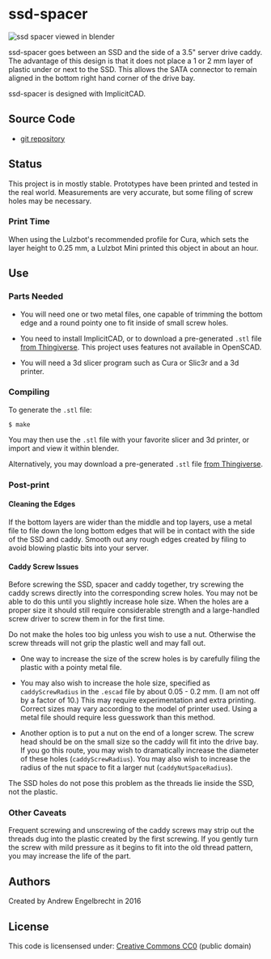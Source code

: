 # ssd-spacer

![ssd spacer viewed in blender](https://i.imgur.com/8EapfwT.png)

ssd-spacer goes between an SSD and the side of a 3.5" server drive caddy. The
advantage of this design is that it does not place a 1 or 2 mm layer of plastic
under or next to the SSD. This allows the SATA connector to remain aligned in
the bottom right hand corner of the drive bay.

ssd-spacer is designed with ImplicitCAD.

## Source Code

* [git repository](https://gitlab.com/sudoman/ssd-spacer)

## Status

This project is in mostly stable. Prototypes have been printed and tested in
the real world. Measurements are very accurate, but some filing of screw holes
may be necessary.

### Print Time

When using the Lulzbot's recommended profile for Cura, which sets the layer
height to 0.25 mm, a Lulzbot Mini printed this object in about an hour.

## Use

### Parts Needed

* You will need one or two metal files, one capable of trimming the bottom edge
  and a round pointy one to fit inside of small screw holes.

* You need to install ImplicitCAD, or to download a pre-generated `.stl` file
  [from Thingiverse](http://www.thingiverse.com/thing:1388903/#files). This
  project uses features not available in OpenSCAD.

* You will need a 3d slicer program such as Cura or Slic3r and a 3d printer.

### Compiling

To generate the `.stl` file:

    $ make

You may then use the `.stl` file with your favorite slicer and 3d printer, or
import and view it within blender.

Alternatively, you may download a pre-generated `.stl` file [from
Thingiverse](http://www.thingiverse.com/thing:1388903/#files).

### Post-print

#### Cleaning the Edges

If the bottom layers are wider than the middle and top layers, use a metal file
to file down the long bottom edges that will be in contact with the side of the
SSD and caddy. Smooth out any rough edges created by filing to avoid blowing
plastic bits into your server.

#### Caddy Screw Issues

Before screwing the SSD, spacer and caddy together, try screwing the caddy
screws directly into the corresponding screw holes. You may not be able to do
this until you slightly increase hole size. When the holes are a proper size
it should still require considerable strength and a large-handled screw driver
to screw them in for the first time.

Do not make the holes too big unless you wish to use a nut. Otherwise the screw
threads will not grip the plastic well and may fall out.

* One way to increase the size of the screw holes is by carefully filing the
  plastic with a pointy metal file.

* You may also wish to increase the hole size, specified as `caddyScrewRadius`
  in the `.escad` file by about 0.05 - 0.2 mm. (I am not off by a factor of
10.) This may require experimentation and extra printing. Correct sizes may
vary according to the model of printer used. Using a metal file should require
less guesswork than this method.

* Another option is to put a nut on the end of a longer screw. The screw head
  should be on the small size so the caddy will fit into the drive bay. If you
go this route, you may wish to dramatically increase the diameter of these
holes (`caddyScrewRadius`). You may also wish to increase the radius of the nut
space to fit a larger nut (`caddyNutSpaceRadius`).

The SSD holes do not pose this problem as the threads lie inside the SSD, not
the plastic.

### Other Caveats

Frequent screwing and unscrewing of the caddy screws may strip out the threads
dug into the plastic created by the first screwing. If you gently turn the
screw with mild pressure as it begins to fit into the old thread pattern, you
may increase the life of the part.

## Authors

Created by Andrew Engelbrecht in 2016

## License

This code is licensensed under:
[Creative Commons CC0](https:creativecommons.org/publicdomain/zero/1.0/) (public domain)

